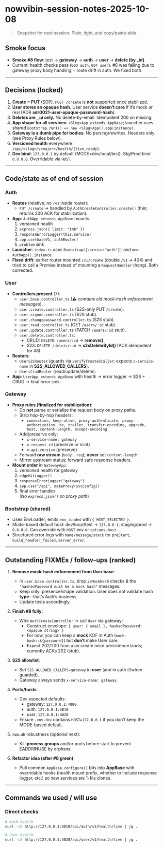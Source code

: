# nowvibin-session-notes-2025-10-08

> Snapshot for next session. Plain, tight, and copy/paste-able.

## Smoke focus

- **Smoke #8 flow**: test → **gateway** → **auth** → **user** → **delete (by \_id)**.
- Current: health checks pass (`003 auth`, `004 user`). #8 was failing due to gateway proxy body handling + route drift in auth. We fixed both.

---

## Decisions (locked)

1. **Create = PUT** (SOP). `POST /create` is **not** supported once stabilized.
2. **User stores an opaque hash**. User service **doesn’t care** if it’s mock or real (ADR **adr0021-user-opaque-password-hash**).
3. **Deletes are `_id` only.** No delete-by-email. Idempotent 200 on missing.
4. **App shape for all services**: `<Slug>App extends AppBase`; launcher uses shared `Bootstrap.run(() => new <Slug>App().app|instance)`.
5. **Gateway is a dumb pipe for bodies**. No parsing/rewrites. Headers only (see Proxy Rules below).
6. **Versioned health** everywhere: `/api/<slug>/v<major>/health/{live,ready}`.
7. **Dev bind**: `127.0.0.1` by default (MODE=dev/local/test). Stg/Prod bind `0.0.0.0`. Overridable via `HOST`.

---

## Code/state as of end of session

### Auth

- **Routes** (relative; no `/v1` inside router):
  - `PUT /create` → handled by `AuthCreateController.create()` (thin; returns 200 ACK for stabilization).
- **App**: `AuthApp extends AppBase` mounts:
  1. versioned health
  2. `express.json({ limit: "1mb" })`
  3. `responseErrorLogger(this.service)`
  4. `app.use(baseV1, authRouter)`
  5. `problem` sink
- **Launcher**: `index.ts` uses `Bootstrap({service:"auth"})` and `new AuthApp().instance`.
- **Fixed drift**: earlier router mounted `/v1/create` (double `/v1` → 404) and tried to call a Promise instead of mounting a `RequestHandler` (hang). Both corrected.

### User

- **Controllers present** (7):
  - `user.base.controller.ts` (⚠ _contains old mock-hash enforcement messages_).
  - `user.create.controller.ts` (S2S-only PUT `/create`).
  - `user.signon.controller.ts` (S2S stub).
  - `user.changepassword.controller.ts` (S2S stub).
  - `user.read.controller.ts` (GET `/users/:id` stub).
  - `user.update.controller.ts` (PATCH `/users/:id` stub).
  - `user.delete.controller.ts`:
    - CRUD: `DELETE /users/:id` → **remove()**
    - S2S: `DELETE /delete/:id` → **s2sDeleteById()** (ACK idempotent for #8)
- **Routers**:
  - `UserS2SRouter` (guards via `verifyTrustedCaller`; expects `x-service-name` in **S2S_ALLOWED_CALLERS**).
  - `UsersCrudRouter` (read/update/delete).
- **App**: `UserApp extends AppBase` with health → error logger → S2S + CRUD → final error sink.

### Gateway

- **Proxy rules (finalized for stabilization)**:
  - Do **not** parse or serialize the request body on proxy paths.
  - Strip hop-by-hop headers:
    - `connection, keep-alive, proxy-authenticate, proxy-authorization, te, trailer, transfer-encoding, upgrade, host, content-length, accept-encoding`
  - Add/preserve only:
    - `x-service-name: gateway`
    - `x-request-id` (preserve or mint)
    - `x-api-version` (preserve)
  - Forward **raw stream** (`body: req`); **never** set `content-length`.
  - Mirror upstream status; forward safe response headers.
- **Mount order** in `GatewayApp`:
  1. versioned health for gateway
  2. `edgeHitLogger()`
  3. `responseErrorLogger("gateway")`
  4. `app.use("/api", makeProxy(svcConfig))`
  5. final error handler  
     (_No `express.json()` on proxy path_)

### Bootstrap (shared)

- Uses EnvLoader; emits `env_loaded` with `{ HOST_SELECTED }`.
- Mode-based default host: dev/local/test → `127.0.0.1`; staging/prod → `0.0.0.0`. Can override with `HOST` env or `options.host`.
- Structured error logs with `name/message/stack` for `preStart`, `build_handler_failed`, `server_error`.

---

## Outstanding FIXMEs / follow-ups (ranked)

1. **Remove mock-hash enforcement from User base**:

   - In `user.base.controller.ts`, drop `isMockHash` checks & the `"hashedPassword must be a mock hash"` messages.
   - Keep only: presence/shape validation. User does not validate hash **type**—that’s Auth’s business.
   - Update tests accordingly.

2. **Finish #8 fully**:

   - Wire `AuthCreateController` → call `User` via gateway:
     - Construct envelope: `{ user: { email }, hashedPassword: <opaque string> }`
     - For now, you can keep a **mock** KDF in Auth (`mock-hash::${password}`) but **don’t** make User care.
     - Expect 202/200 from user.create once persistence lands; currently ACKs 202 (stub).

3. **S2S allowlist**:

   - Set `S2S_ALLOWED_CALLERS=gateway` in **user** (and in auth if/when guarded).
   - Gateway always sends `x-service-name: gateway`.

4. **Ports/hosts**:

   - Dev expected defaults:
     - gateway: `127.0.0.1:4000`
     - auth: `127.0.0.1:4010`
     - user: `127.0.0.1:4020`
   - Ensure `.env.dev` contains `HOST=127.0.0.1` if you don’t keep the MODE-based default.

5. **`run.sh`** robustness (optional next):

   - Kill **process groups** and/or ports before start to prevent EADDRINUSE by orphans.

6. **Refactor idea (after #8 green)**:
   - Pull common `AppBase.configure()` bits into **AppBase** with overridable hooks (health mount prefix, whether to include response logger, etc.) so new services are 1-file clones.

---

## Commands we used / will use

### Direct checks

```bash
# Auth health
curl -sS http://127.0.0.1:4010/api/auth/v1/health/live | jq .

# User health
curl -sS http://127.0.0.1:4020/api/user/v1/health/live | jq .
```

